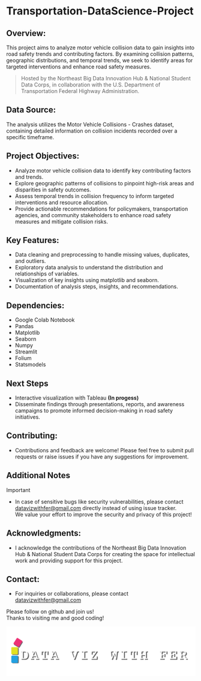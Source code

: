 # Transportation-DataScience-Project
## Overview:
This project aims to analyze motor vehicle collision data to gain insights into road safety trends and contributing factors. By examining collision patterns, geographic distributions, and temporal trends, we seek to identify areas for targeted interventions and enhance road safety measures.
> Hosted by the Northeast Big Data Innovation Hub & National Student Data Corps, in collaboration with the U.S. Department of Transportation Federal Highway Administration.

## Data Source:

The analysis utilizes the Motor Vehicle Collisions - Crashes dataset, containing detailed information on collision incidents recorded over a specific timeframe.

## Project Objectives:
- Analyze motor vehicle collision data to identify key contributing factors and trends.
- Explore geographic patterns of collisions to pinpoint high-risk areas and disparities in safety outcomes.
- Assess temporal trends in collision frequency to inform targeted interventions and resource allocation.
- Provide actionable recommendations for policymakers, transportation agencies, and community stakeholders to enhance road safety measures and mitigate collision risks.

## Key Features:
- Data cleaning and preprocessing to handle missing values, duplicates, and outliers.
- Exploratory data analysis to understand the distribution and relationships of variables.
- Visualization of key insights using matplotlib and seaborn.
- Documentation of analysis steps, insights, and recommendations.

## Dependencies:
- Google Colab Notebook
- Pandas
- Matplotlib
- Seaborn
- Numpy
- Streamlit
- Folium
- Statsmodels

## Next Steps 
- Interactive visualization with Tableau **(In progess)**
- Disseminate findings through presentations, reports, and awareness campaigns to promote informed decision-making in road safety initiatives.

## Contributing:
- Contributions and feedback are welcome! Please feel free to submit pull requests or raise issues if you have any suggestions for improvement.

## Additional Notes
> [!IMPORTANT]
> - In case of sensitive bugs like security vulnerabilities, please contact <br />
    datavizwithfer@gmail.com directly instead of using issue tracker. <br />
    We value your effort to improve the security and privacy of this project! <br />

## Acknowledgments:

- I acknowledge the contributions of the Northeast Big Data Innovation Hub & National Student Data Corps for creating the space for intellectual work and providing support for this project.

## Contact:

 - For inquiries or collaborations, please contact datavizwithfer@gmail.com

Please follow on github and join us! <br />
Thanks to visiting me and good coding!

![image](https://github.com/feer-rodriguess90/Transportation-DataScience-Project/blob/main/Logo-DataViz.png)
